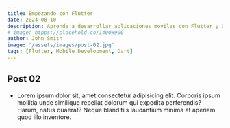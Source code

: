 ```yaml
---
title: Empezando con Flutter
date: 2024-08-10
description: Aprende a desarrollar aplicaciones moviles con Flutter y Dart
# image: htpps://placehold.co/1400x900
author: John Smith
image: '/assets/images/post-02.jpg'
tags: [Flutter, Mobile Development, Dart]
---
```


## Post 02

- Lorem ipsum dolor sit, amet consectetur adipisicing elit. Corporis ipsum mollitia unde similique repellat dolorum qui expedita perferendis? Harum, natus quaerat? Neque blanditiis laudantium minima at aperiam quod illo inventore.
